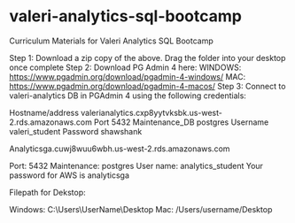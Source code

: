 # valeri-analytics-sql-bootcamp
Curriculum Materials for Valeri Analytics SQL Bootcamp

Step 1: Download a zip copy of the above. Drag the folder into your desktop once complete
Step 2: Download PG Admin 4 here:
                          WINDOWS: https://www.pgadmin.org/download/pgadmin-4-windows/
                          MAC: https://www.pgadmin.org/download/pgadmin-4-macos/
Step 3: Connect to valeri-analytics DB in PGAdmin 4 using the following credentials:

Hostname/address		valerianalytics.cxp8yytvksbk.us-west-2.rds.amazonaws.com
Port		5432
Maintenance_DB		postgres
Username		valeri_student
Password		shawshank



Analyticsga.cuwj8wuu6wbh.us-west-2.rds.amazonaws.com

Port: 5432
Maintenance: postgres
User name: analytics_student
Your password for AWS is analyticsga

Filepath for Dekstop:

Windows: C:\Users\UserName\Desktop
Mac: /Users/username/Desktop
